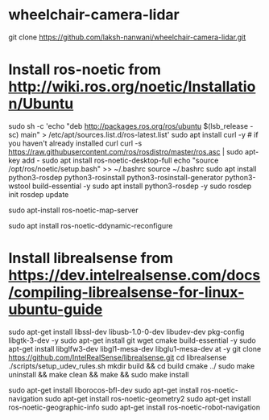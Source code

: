 # wheelchair-camera-lidar

git clone https://github.com/laksh-nanwani/wheelchair-camera-lidar.git

# Install ros-noetic from http://wiki.ros.org/noetic/Installation/Ubuntu
sudo sh -c 'echo "deb http://packages.ros.org/ros/ubuntu $(lsb_release -sc) main" > /etc/apt/sources.list.d/ros-latest.list'
sudo apt install curl -y # if you haven't already installed curl
curl -s https://raw.githubusercontent.com/ros/rosdistro/master/ros.asc | sudo apt-key add -
sudo apt install ros-noetic-desktop-full
echo "source /opt/ros/noetic/setup.bash" >> ~/.bashrc
source ~/.bashrc
sudo apt install python3-rosdep python3-rosinstall python3-rosinstall-generator python3-wstool build-essential -y
sudo apt install python3-rosdep -y
sudo rosdep init
rosdep update

sudo apt-install ros-noetic-map-server

sudo apt install ros-noetic-ddynamic-reconfigure

# Install librealsense from https://dev.intelrealsense.com/docs/compiling-librealsense-for-linux-ubuntu-guide
sudo apt-get install libssl-dev libusb-1.0-0-dev libudev-dev pkg-config libgtk-3-dev -y
sudo apt-get install git wget cmake build-essential -y
sudo apt-get install libglfw3-dev libgl1-mesa-dev libglu1-mesa-dev at -y
git clone https://github.com/IntelRealSense/librealsense.git
cd librealsense
./scripts/setup_udev_rules.sh
mkdir build && cd build
cmake ../
sudo make uninstall && make clean && make && sudo make install

sudo apt-get install liborocos-bfl-dev
sudo apt-get install ros-noetic-navigation
sudo apt-get install ros-noetic-geometry2
sudo apt-get install ros-noetic-geographic-info
sudo apt-get install ros-noetic-robot-navigation
